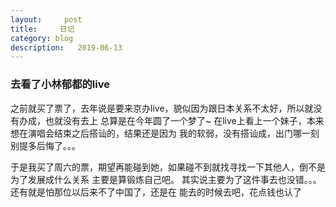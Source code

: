 ```yaml
---
layout:     post
title:     日记
category: blog
description:   2019-06-13
---
```



### 去看了小林郁都的live

之前就买了票了，去年说是要来京办live，貌似因为跟日本关系不太好，所以就没有办成，也就没有去上
总算是在今年圆了一个梦了~ 在live上看上一个妹子，本来想在演唱会结束之后搭讪的，结果还是因为
我的软弱，没有搭讪成，出门哪一刻别提多后悔了。。。

于是我买了周六的票，期望再能碰到她，如果碰不到就找寻找一下其他人，倒不是为了发展成什么关系
主要是算锻炼自己吧。 其实说主要为了这件事去也没错。。。还有就是怕那位以后来不了中国了，还是在
能去的时候去吧，花点钱也认了 


